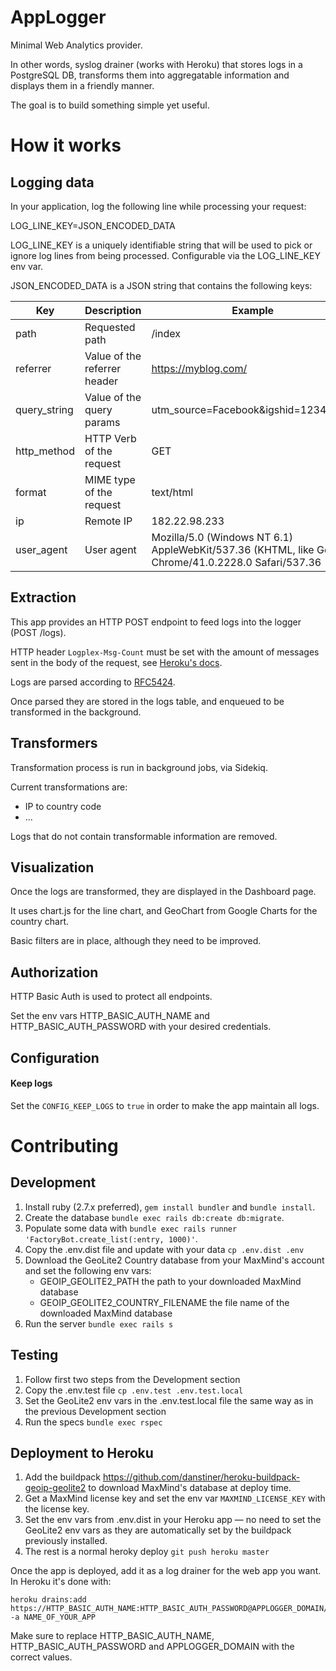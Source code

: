 # AppLogger

Minimal Web Analytics provider.

In other words, syslog drainer (works with Heroku) that stores logs in a PostgreSQL DB, transforms them into aggregatable information and displays them in a friendly manner.

The goal is to build something simple yet useful.

# How it works

## Logging data
In your application, log the following line while processing your request:

LOG_LINE_KEY=JSON_ENCODED_DATA

LOG_LINE_KEY is a uniquely identifiable string that will be used to pick or ignore log lines from being processed. Configurable via the LOG_LINE_KEY env var.

JSON_ENCODED_DATA is a JSON string that contains the following keys:

|Key|Description|Example|Required|
|---|-----------|-------|--------|
|path|Requested path|/index|yes|
|referrer|Value of the referrer header|https://myblog.com/|no|
|query_string|Value of the query params|utm_source=Facebook&igshid=1234ABCD|no|
|http_method|HTTP Verb of the request|GET|yes|
|format|MIME type of the request|text/html|yes|
|ip|Remote IP|182.22.98.233|yes|
|user_agent|User agent|Mozilla/5.0 (Windows NT 6.1) AppleWebKit/537.36 (KHTML, like Gecko) Chrome/41.0.2228.0 Safari/537.36|yes|

## Extraction
This app provides an HTTP POST endpoint to feed logs into the logger (POST /logs).

HTTP header `Logplex-Msg-Count` must be set with the amount of messages sent in the body of the request, see [Heroku's docs](https://devcenter.heroku.com/articles/log-drains#https-drains).

Logs are parsed  according to [RFC5424](https://datatracker.ietf.org/doc/html/rfc5424).

Once parsed they are stored in the logs table, and enqueued to be transformed in the background.

## Transformers

Transformation process is run in background jobs, via Sidekiq.

Current transformations are:
  - IP to country code
  - ...

Logs that do not contain transformable information are removed.

## Visualization

Once the logs are transformed, they are displayed in the Dashboard page.

It uses chart.js for the line chart, and GeoChart from Google Charts for the country chart.

Basic filters are in place, although they need to be improved.

## Authorization
HTTP Basic Auth is used to protect all endpoints.

Set the env vars HTTP_BASIC_AUTH_NAME and HTTP_BASIC_AUTH_PASSWORD with your desired credentials.

## Configuration

#### Keep logs
Set the `CONFIG_KEEP_LOGS` to `true` in order to make the app maintain all logs.

# Contributing

## Development
1. Install ruby (2.7.x preferred), `gem install bundler` and `bundle install`.
2. Create the database `bundle exec rails db:create db:migrate`.
3. Populate some data with `bundle exec rails runner 'FactoryBot.create_list(:entry, 1000)'`.
4. Copy the .env.dist file and update with your data `cp .env.dist .env`
5. Download the GeoLite2 Country database from your MaxMind's account and set the following env vars:
    - GEOIP_GEOLITE2_PATH the path to your downloaded MaxMind database
    - GEOIP_GEOLITE2_COUNTRY_FILENAME the file name of the downloaded MaxMind database
6. Run the server `bundle exec rails s`

## Testing
1. Follow first two steps from the Development section
2. Copy the .env.test file `cp .env.test .env.test.local`
3. Set the GeoLite2 env vars in the .env.test.local file the same way as in the previous Development section
4. Run the specs `bundle exec rspec`

## Deployment to Heroku
1. Add the buildpack https://github.com/danstiner/heroku-buildpack-geoip-geolite2 to download MaxMind's database at deploy time.
2. Get a MaxMind license key and set the env var `MAXMIND_LICENSE_KEY` with the license key.
3. Set the env vars from .env.dist in your Heroku app — no need to set the GeoLite2 env vars as they are automatically set by the buildpack previously installed.
4. The rest is a normal heroky deploy `git push heroku master`

Once the app is deployed, add it as a log drainer for the web app you want. In Heroku it's done with:

```
heroku drains:add https://HTTP_BASIC_AUTH_NAME:HTTP_BASIC_AUTH_PASSWORD@APPLOGGER_DOMAIN/logs -a NAME_OF_YOUR_APP
```

Make sure to replace HTTP_BASIC_AUTH_NAME, HTTP_BASIC_AUTH_PASSWORD and APPLOGGER_DOMAIN with the correct values.
